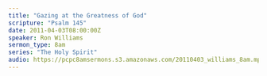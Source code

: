 ```yaml
---
title: "Gazing at the Greatness of God"
scripture: "Psalm 145"
date: 2011-04-03T08:00:00Z
speaker: Ron Williams
sermon_type: 8am
series: "The Holy Spirit"
audio: https://pcpc8amsermons.s3.amazonaws.com/20110403_williams_8am.mp3 
---
```



